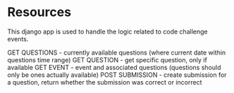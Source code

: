 # Resources

This django app is used to handle the logic related to code challenge events.

GET QUESTIONS - currently available questions (where current date within questions time range)
GET QUESTION - get specific question, only if available
GET EVENT - event and associated questions (questions should only be ones actually available)
POST SUBMISSION - create submission for a question, return whether the submission was correct or incorrect